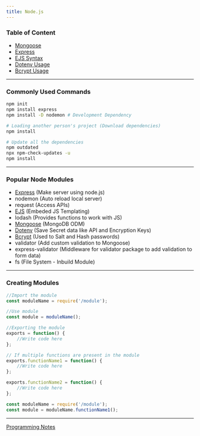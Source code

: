 ```yaml
---
title: Node.js
---
```


### Table of Content

* [Mongoose](Mongoose.md)
* [Express](Express.md)
* [EJS Syntax](EJS%20Syntax.md)
* [Dotenv Usage](Dotenv%20Usage.md)
* [Bcrypt Usage](Bcrypt%20Usage.md)

---

### Commonly Used Commands

````bash
npm init
npm install express
npm install -D nodemon # Development Dependency

# Loading another person's project (Download dependencies)
npm install 

# Update all the dependencies
npm outdated
npx npm-check-updates -u
npm install
````

---

### Popular Node Modules

* [Express](Express.md) (Make server using node.js)
* nodemon (Auto reload local server)
* request (Access APIs)
* [EJS](EJS%20Syntax.md) (Embeded JS Templating)
* lodash (Provides functions to work with JS)
* [Mongoose](Mongoose.md) (MongoDB ODM)
* [Dotenv](Dotenv%20Usage.md) (Save Secret data like API and Encryption Keys)
* [Bcrypt](Bcrypt%20Usage.md) (Used to Salt and Hash passwords)
* validator (Add custom validation to Mongoose)
* express-validator (Middleware for validator package to add validation to form data)
* fs (File System - Inbuild Module)

---

### Creating Modules

````js
//Import the module
const moduleName = require('/module');

//Use module
const module = moduleName();

//Exporting the module
exports = function() {
	//Write code here
};

// If multiple functions are present in the module
exports.functionName1 = function() {
	//Write code here
};

exports.functionName2 = function() {
	//Write code here
};

const moduleName = require('/module');
const module = moduleName.functionName1();
````

---

[Programming Notes](../Programming%20Notes.md)